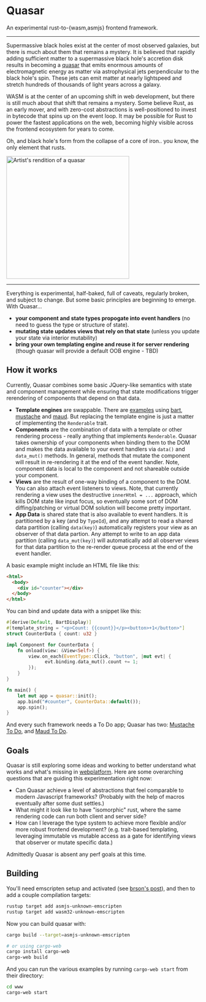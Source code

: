 # Quasar

An experimental rust-to-{wasm,asmjs} frontend framework.

---

Supermassive black holes exist at the center of most observed galaxies, but there is much about them that remains a mystery. It is believed that rapidly adding sufficient matter to a supermassive black hole's accretion disk results in becoming a [quasar](https://www.youtube.com/watch?v=3TZEp_n3eIc) that emits enormous amounts of electromagnetic energy as matter via astrophysical jets perpendicular to the black hole's spin. These jets can emit matter at nearly lightspeed and stretch hundreds of thousands of light years across a galaxy.

WASM is at the center of an upcoming shift in web development, but there is still much about that shift that remains a mystery. Some believe Rust, as an early mover, and with zero-cost abstractions is well-positioned to invest in bytecode that spins up on the event loop. It may be possible for Rust to power the fastest applications on the web, becoming highly visible across the frontend ecosystem for years to come.

Oh, and black hole's form from the collapse of a core of iron.. you know, the only element that rusts.

<img title="Artist's rendition of a quasar" src="https://upload.wikimedia.org/wikipedia/commons/3/38/Artist%27s_rendering_ULAS_J1120%2B0641.jpg" width="320">

---

Everything is experimental, half-baked, full of caveats, regularly broken, and subject to change. But some basic principles are beginning to emerge. With Quasar...
- **your component and state types propogate into event handlers** (no need to guess the type or structure of state).
- **mutating state updates views that rely on that state** (unless you update your state via interior mutability)
- **bring your own templating engine and reuse it for server rendering** (though quasar will provide a default OOB engine - TBD)

## How it works

Currently, Quasar combines some basic JQuery-like semantics with state and component management while ensuring that state modifications trigger rerendering of components that depend on that data.

- **Template engines** are swappable. There are [examples](https://anowell.github.io/quasar/) using [bart](https://crates.io/crates/bart), [mustache](https://crates.io/crates/mustache) and [maud](https://crates.io/crates/maud). But replacing the template engine is just a matter of implementing the `Renderable` trait.
- **Components** are the combination of data with a template or other rendering process - really anything that implements `Renderable`. Quasar takes ownership of your components when binding them to the DOM and makes the data available to your event handlers via `data()` and `data_mut()` methods. In general, methods that mutate the component will result in re-rendering it at the end of the event handler. Note, component data is local to the component and not shareable outside your component.
- **Views** are the result of one-way binding of a component to the DOM. You can also attach event listeners to views. Note, that currently rendering a view uses the destructive `innerHtml = ...` approach, which kills DOM state like input focus, so eventually some sort of DOM diffing/patching or virtual DOM solution will become pretty important.
- **App Data** is shared state that is also available to event handlers. It is partitioned by a key (and by `TypeId`), and any attempt to read a shared data partition (calling `data(key)`) automatically registers your view as an observer of that data partion. Any attempt to write to an app data partition (calling `data_mut(key)`) will automatically add all observer views for that data partition to the re-render queue process at the end of the event handler.

A basic example might include an HTML file like this:

```html
<html>
  <body>
    <div id="counter"></div>
  </body>
</html>
```

You can bind and update data with a snippet like this:

```rust
#[derive(Default, BartDisplay)]
#[template_string = "<p>Count: {{count}}</p><button>+1</button>"]
struct CounterData { count: u32 }

impl Component for CounterData {
    fn onload(view: &View<Self>) {
        view.on_each(EventType::Click, "button", |mut evt| {
              evt.binding.data_mut().count += 1;
        });
    }
}

fn main() {
    let mut app = quasar::init();
    app.bind("#counter", CounterData::default());
    app.spin();
}
```

And every such framework needs a To Do app; Quasar has two: [Mustache To Do](https://github.com/anowell/quasar/blob/master/examples/app/src/components/todo.rs), and [Maud To Do](https://github.com/anowell/quasar/blob/master/examples/maudapp/src/components/todo.rs).

## Goals

Quasar is still exploring some ideas and working to better understand what works and what's missing in [webplatform](https://github.com/tcr/rust-webplatform). Here are some overarching questions that are guiding this experimentation right now:

- Can Quasar achieve a level of abstractions that feel comparable to modern Javascript frameworks? (Probably with the help of macros eventually after some dust settles.)
- What might it look like to have "isomorphic" rust, where the same rendering code can run both client and server side?
- How can I leverage the type system to achieve more flexible and/or more robust frontend development? (e.g. trait-based templating, leveraging immutable vs mutable access as a gate for identifying views that observer or mutate specific data.)

Admittedly Quasar is absent any perf goals at this time.

## Building

You'll need emscripten setup and activated (see [brson's post](https://users.rust-lang.org/t/compiling-to-the-web-with-rust-and-emscripten/7627)), and then to add a couple compilation targets:

```bash
rustup target add asmjs-unknown-emscripten
rustup target add wasm32-unknown-emscripten
```

Now you can build quasar with:

```bash
cargo build --target=asmjs-unknown-emscripten

# or using cargo-web
cargo install cargo-web
cargo-web build
```

And you can run the various examples by running `cargo-web start` from their directory:

```bash
cd www
cargo-web start
```
